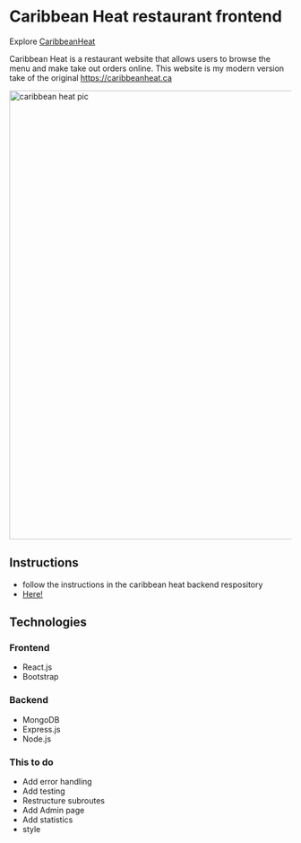 # Caribbean Heat restaurant frontend

Explore [CaribbeanHeat](https://caribbeanheat.herokuapp.com/)

Caribbean Heat is a restaurant website that allows users to browse the menu and make take out orders online. This website is my modern version take of the original https://caribbeanheat.ca

<img width="800" alt="caribbean heat pic" src="
https://i.imgur.com/8YNkm5K.png">

## Instructions
* follow the instructions in the caribbean heat backend respository 
* [Here!](https://github.com/kevinn03/CaribbeanHeat_back/blob/master/README.md)

## Technologies
### Frontend
* React.js
* Bootstrap


### Backend
* MongoDB
* Express.js
* Node.js


### This to do
* Add error handling
* Add testing
* Restructure subroutes
* Add Admin page
* Add statistics
* style



